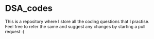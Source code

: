 # DSA_codes
This is a repository where I store all the coding questions that I practise. Feel free to refer the same and suggest any changes by starting a pull request :)
